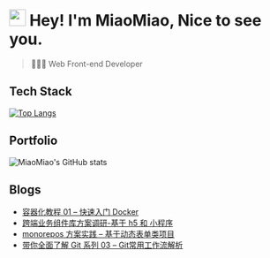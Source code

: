 
<h1><img src="https://emojis.slackmojis.com/emojis/images/1531849430/4246/blob-sunglasses.gif?1531849430" width="30"/> Hey! I'm MiaoMiao, Nice to see you.</h1>

> 👨🏻‍💻 Web Front-end Developer


## Tech Stack

[![Top Langs](https://github-readme-stats.vercel.app/api/top-langs/?username=ChrisMiaoMiao&layout=compact&theme=vision-friendly-dark)](https://github.com/anuraghazra/github-readme-stats)

## Portfolio

![MiaoMiao's GitHub stats](https://github-readme-stats.vercel.app/api?username=ChrisMiaoMiao&count_private=true)

## Blogs

<!-- BLOG-POST-LIST:START -->
- [容器化教程 01 – 快速入门 Docker](https://miaomiaozhenren.com/index.php/2022/09/08/yi-docker-shi-shen-me/)
- [跨端业务组件库方案调研-基于 h5 和 小程序](https://miaomiaozhenren.com/index.php/2022/03/03/kua-duan-ye-wu-zu-jian-ku-fang-an-diao-yanji-yu-h5/)
- [monorepos 方案实践 – 基于动态表单类项目](https://miaomiaozhenren.com/index.php/2021/08/11/271/)
- [带你全面了解 Git 系列 03 – Git常用工作流解析](https://miaomiaozhenren.com/index.php/2021/04/15/dai-ni-quan-mian-le-jie-git-xi-lie-03-git-chang-y/)
<!-- BLOG-POST-LIST:END -->

